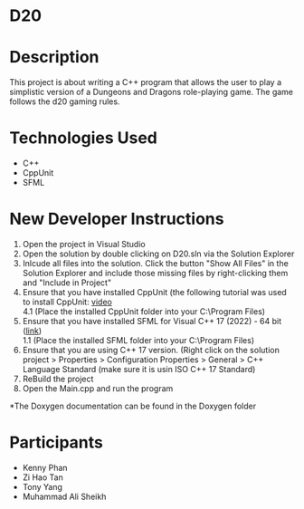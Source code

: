 # D20

# Description
This project is about writing a C++ program that allows the user to play a simplistic version of a Dungeons and Dragons role-playing game. The game follows the d20 gaming rules.

# Technologies Used
- C++
- CppUnit
- SFML

# New Developer Instructions
1. Open the project in Visual Studio
2. Open the solution by double clicking on D20.sln via the Solution Explorer
3. Inlcude all files into the solution. Click the button "Show All Files" in the Solution Explorer and include those missing files by right-clicking them and "Include in Project"
4. Ensure that you have installed CppUnit (the following tutorial was used to install CppUnit: [video](https://www.youtube.com/watch?v=UjwBHaUH14o) <br>
  4.1 (Place the installed CppUnit folder into your C:\Program Files)
5. Ensure that you have installed SFML for Visual C++ 17 (2022) - 64 bit ([link](https://www.sfml-dev.org/download/sfml/2.6.1/)) <br>
   1.1 (Place the installed SFML folder into your C:\Program Files)
6. Ensure that you are using C++ 17 version. (Right click on the solution project > Properties > Configuration Properties > General > C++ Language Standard (make sure it is usin ISO C++ 17 Standard)
7. ReBuild the project
8. Open the Main.cpp and run the program

*The Doxygen documentation can be found in the Doxygen folder

# Participants
- Kenny Phan
- Zi Hao Tan
- Tony Yang
- Muhammad Ali Sheikh
